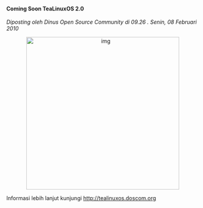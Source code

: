 #### Coming Soon TeaLinuxOS 2.0
_Diposting oleh Dinus Open Source Community di 09.26 . Senin, 08 Februari 2010_

<p align="center">
	<img src="./posts/2010-02-08-coming-soon-tealinuxos-20/TeaLinuxOS.jpg" height="400px" alt="img">
</p> 

Informasi lebih lanjut kunjungi <http://tealinuxos.doscom.org>